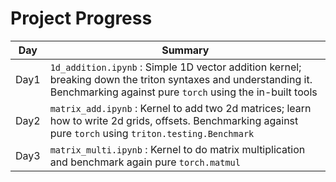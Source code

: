 # Project Progress

| **Day** | **Summary**|
|-----|--------------------------|
|Day1  | `1d_addition.ipynb` : Simple 1D vector addition kernel; breaking down the triton syntaxes and understanding it. Benchmarking against pure `torch` using the in-built tools |
|Day2  | `matrix_add.ipynb` : Kernel to add two 2d matrices; learn how to write 2d grids, offsets. Benchmarking against pure `torch` using `triton.testing.Benchmark` |
|Day3  | `matrix_multi.ipynb` : Kernel to do matrix multiplication and benchmark again pure `torch.matmul` |
